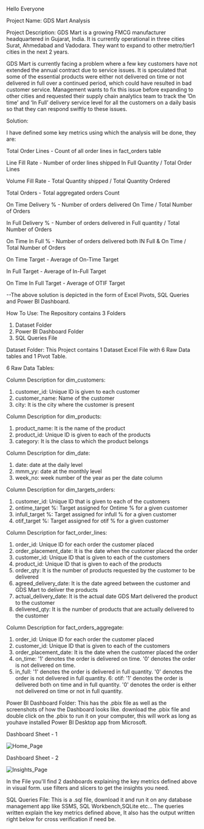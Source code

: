 Hello Everyone

Project Name: GDS Mart Analysis

Project Description: GDS Mart is a growing FMCG manufacturer headquartered in Gujarat, India. It is currently operational in three cities Surat, Ahmedabad and Vadodara. They want to expand to other metro/tier1 cities in the next 2 years.

GDS Mart is currently facing a problem where a few key customers have not extended the annual contract due to service issues. It is speculated that some of the essential products were either not delivered on time or not delivered in full over a continued period, which could have resulted in bad customer service. Management wants to fix this issue before expanding to other cities and requested their supply chain analytics team to track the ’On time’ and ‘In Full’ delivery service level for all the customers on a daily basis so that they can respond swiftly to these issues.


Solution:

I have defined some key metrics using which the analysis will be done, they are:

Total Order Lines - Count of all order lines in fact_orders table

Line Fill Rate - Number of order lines shipped In Full Quantity / Total Order Lines		

Volume Fill Rate - Total Quantity shipped / Total Quantity Ordered					

Total Orders - Total aggregated orders Count												

On Time Delivery % - Number of orders delivered On Time / Total Number of Orders			

In Full Delivery % - Number of orders delivered in Full quantity / Total Number of Orders		

On Time In Full % - Number of orders delivered both IN Full & On Time / Total Number of Orders	

On Time Target - Average of On-Time Target 							

In Full Target - Average of In-Full Target							

On Time In Full Target - Average of OTIF Target								

--The above solution is depicted in the form of Excel Pivots, SQL Queries and Power BI Dashboard.

How To Use:
The Repository contains 3 Folders

1. Dataset Folder
2. Power BI Dashboard Folder
3. SQL Queries File

Dataset Folder: This Project contains 1 Dataset Excel File with 6 Raw Data tables and 1 Pivot Table.

6 Raw Data Tables:

Column Description for dim_customers:
1. customer_id: Unique ID is given to each customer
2. customer_name: Name of the customer
3. city: It is the city where the customer is present

Column Description for dim_products:
1. product_name: It is the name of the product
2. product_id: Unique ID is given to each of the products
3. category: It is the class to which the product belongs

Column Description for dim_date:
1. date: date at the daily level
2. mmm_yy: date at the monthly level
3. week_no: week number of the year as per the date column

Column Description for dim_targets_orders:
1. customer_id: Unique ID that is given to each of the customers
2. ontime_target %: Target assigned for Ontime % for a given customer
3. infull_target %: Target assigned for infull % for a given customer
4. otif_target %:   Target assigned for otif % for a given customer

Column Description for fact_order_lines:
1. order_id: Unique ID for each order the customer placed
2. order_placement_date: It is the date when the customer placed the order
3. customer_id: Unique ID that is given to each of the customers
4. product_id: Unique ID that is given to each of the products
5. order_qty: It is the number of products requested by the customer to be delivered
6. agreed_delivery_date: It is the date agreed between the customer and GDS Mart to deliver the products
7. actual_delivery_date: It is the actual date GDS Mart delivered the product to the customer
8. delivered_qty: It is the number of products that are actually delivered to the customer

Column Description for fact_orders_aggregate:
1. order_id: Unique ID for each order the customer placed
2. customer_id: Unique ID that is given to each of the customers
3. order_placement_date: It is the date when the customer placed the order
4. on_time: '1' denotes the order is delivered on time. '0' denotes the order is not delivered on time.
5. in_full: '1' denotes the order is delivered in full quantity. '0' denotes the order is not delivered in full quantity.
6: otif: '1' denotes the order is delivered both on time and in full quantity. '0' denotes the order is either not delivered on time or not in full quantity.

Power BI Dashboard Folder:
This has the .pbix file as well as the screenshots of how the Dashboard looks like.
download the .pbix file and double click on the .pbix to run it on your computer, this will work as long as youhave installed Power BI Desktop app from Microsoft.

Dashboard Sheet - 1

![Home_Page](https://github.com/SanjaysAnalysis/GDS_Mart_Analysis/assets/150272382/7e815a0e-8b03-4c70-810d-8d415067dd72)

Dashboard Sheet - 2

![Insights_Page](https://github.com/SanjaysAnalysis/GDS_Mart_Analysis/assets/150272382/ab83b11a-d928-473e-adbe-79441a2b2741)


In the File you'll find 2 dashboards explaining the key metrics defined above in visual form. use filters and slicers to get the insights you need.

SQL Queries File:
This is a .sql file, download it and run it on any database management app like SSMS, SQL Workbench,SQLite etc...
The queries written explain the key metrics defined above, It also has the output written right below for cross verification if need be.
